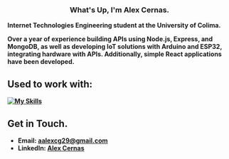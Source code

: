 <div align="center">
   <h3>What's Up, I'm <b>Alex Cernas<b>.</h3>
</div>

Internet Technologies Engineering student at the University of Colima.

Over a year of experience building APIs using Node.js, Express, and MongoDB, as well as developing IoT solutions with Arduino and ESP32, integrating hardware with APIs. Additionally, simple React applications have been developed.

## Used to work with:
[![My Skills](https://skillicons.dev/icons?i=react,nodejs,mongodb,express,js,html,css)](https://skillicons.dev)


## Get in Touch.
- Email: aalexcg29@gmail.com
- LinkedIn: [Alex Cernas](https://www.linkedin.com/in/%C3%A1ngel-alexis-cernas-hern%C3%A1ndez-479101262/)

